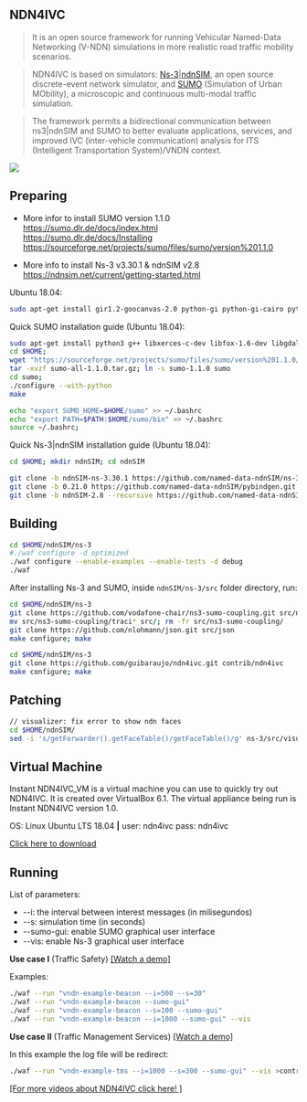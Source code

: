## **NDN4IVC**
> It is an open source framework for running Vehicular Named-Data Networking (V-NDN) simulations in more realistic road traffic mobility scenarios.

> NDN4IVC is based on simulators: [Ns-3](https://www.nsnam.org/)|[ndnSIM](https://ndnsim.net), an open source discrete-event network simulator, and [SUMO](https://www.eclipse.org/sumo/) (Simulation of Urban MObility), a microscopic and continuous multi-modal traffic simulation. 

> The framework permits a bidirectional communication between ns3|ndnSIM and SUMO to better evaluate applications, services, and improved IVC (inter-vehicle communication) analysis for ITS (Intelligent Transportation System)/VNDN context.

<img align="center" src="https://github.com/guibaraujo/ndn4ivc/blob/main/doc/images/logo.png" width="auto" height="auto">

## **Preparing**
- More infor to install SUMO version 1.1.0\
https://sumo.dlr.de/docs/index.html \
https://sumo.dlr.de/docs/Installing \
https://sourceforge.net/projects/sumo/files/sumo/version%201.1.0

- More info to install Ns-3 v3.30.1 & ndnSIM v2.8\
https://ndnsim.net/current/getting-started.html

Ubuntu 18.04:
```sh
sudo apt-get install gir1.2-goocanvas-2.0 python-gi python-gi-cairo python3-gi python3-gi-cairo python3-pygraphviz gir1.2-gtk-3.0 ipython3 python-pygraphviz python-kiwi python3-setuptools qt5-default gdb pkg-config uncrustify tcpdump sqlite sqlite3 libsqlite3-dev libxml2 libxml2-dev openmpi-bin openmpi-common openmpi-doc libopenmpi-dev gsl-bin libgsl-dev libgslcblas0 cmake libc6-dev libc6-dev-i386 libclang-6.0-dev llvm-6.0-dev automake python3-pip libgtk-3-dev vtun lxc uml-utilities python3-sphinx dia build-essential libsqlite3-dev libboost-all-dev libssl-dev git python-setuptools castxml python-dev python-pygraphviz python-kiwi python-gnome2 ipython libcairo2-dev python3-gi libgirepository1.0-dev python-gi python-gi-cairo gir1.2-gtk-3.0 gir1.2-goocanvas-2.0 python-pip pip install pygraphviz pycairo PyGObject pygccxml
```

Quick SUMO installation guide (Ubuntu 18.04):
```sh
sudo apt-get install python3 g++ libxerces-c-dev libfox-1.6-dev libgdal-dev libproj-dev libgl2ps-dev 
cd $HOME;
wget "https://sourceforge.net/projects/sumo/files/sumo/version%201.1.0/sumo-all-1.1.0.tar.gz/download" -0 sumo-all-1.1.0.tar.gz
tar -xvzf sumo-all-1.1.0.tar.gz; ln -s sumo-1.1.0 sumo
cd sumo; 
./configure --with-python
make

echo "export SUMO_HOME=$HOME/sumo" >> ~/.bashrc
echo "export PATH=$PATH:$HOME/sumo/bin" >> ~/.bashrc
source ~/.bashrc;
```

Quick Ns-3|ndnSIM installation guide (Ubuntu 18.04):
```sh
cd $HOME; mkdir ndnSIM; cd ndnSIM
```
```sh
git clone -b ndnSIM-ns-3.30.1 https://github.com/named-data-ndnSIM/ns-3-dev.git ns-3
git clone -b 0.21.0 https://github.com/named-data-ndnSIM/pybindgen.git pybindgen
git clone -b ndnSIM-2.8 --recursive https://github.com/named-data-ndnSIM/ndnSIM ns-3/src/ndnSIM
```

## **Building**
```sh
cd $HOME/ndnSIM/ns-3
#./waf configure -d optimized
./waf configure --enable-examples --enable-tests -d debug
./waf 
```

After installing Ns-3 and SUMO, inside `ndnSIM/ns-3/src` folder directory, run:

```sh
cd $HOME/ndnSIM/ns-3
git clone https://github.com/vodafone-chair/ns3-sumo-coupling.git src/ns3-sumo-coupling
mv src/ns3-sumo-coupling/traci* src/; rm -fr src/ns3-sumo-coupling/
git clone https://github.com/nlohmann/json.git src/json
make configure; make
```

```sh
cd $HOME/ndnSIM/ns-3
git clone https://github.com/guibaraujo/ndn4ivc.git contrib/ndn4ivc
make configure; make
```

## **Patching**
```sh
// visualizer: fix error to show ndn faces
cd $HOME/ndnSIM/
sed -i 's/getForwarder().getFaceTable()/getFaceTable()/g' ns-3/src/visualizer/visualizer/plugins/ndnsim_fib.py
```

## **Virtual Machine** 

Instant NDN4IVC_VM is a virtual machine you can use to quickly try out NDN4IVC. It is created over VirtualBox 6.1.
The virtual appliance being run is Instant NDN4IVC version 1.0. 

OS: Linux Ubuntu LTS 18.04 **|** user: ndn4ivc pass: ndn4ivc

<a href="https://drive.google.com/drive/folders/1uvwAU95uYFDm13QjlVOMiWcrpy7ZdL1W?usp=sharing">Click here to download</a>

## **Running**
List of parameters:
* --i: the interval between interest messages (in milisegundos)
* --s: simulation time (in seconds)
* --sumo-gui: enable SUMO graphical user interface 
* --vis: enable Ns-3 graphical user interface 

**Use case I** (Traffic Safety) [[Watch a demo]](https://youtu.be/r-0Wb3J_cfs)

Examples: 
```sh
./waf --run "vndn-example-beacon --i=500 --s=30"
./waf --run "vndn-example-beacon --sumo-gui"
./waf --run "vndn-example-beacon --s=100 --sumo-gui"
./waf --run "vndn-example-beacon --i=1000 --sumo-gui" --vis
```

**Use case II** (Traffic Management Services) [[Watch a demo]](https://youtu.be/J1e7tvX0bxs)

In this example the log file will be redirect:
```sh
./waf --run "vndn-example-tms --i=1000 --s=300 --sumo-gui" --vis >contrib/ndn4ivc/results/output_sim.log 2>&1
```

[[For more videos about NDN4IVC click here! ]](https://www.youtube.com/channel/UCzjOH9dSMyA5aoR-GZkAotw)
